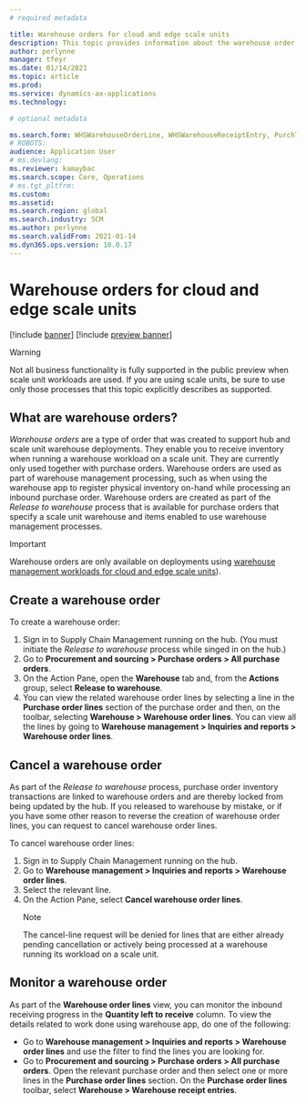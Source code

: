 ```yaml
---
# required metadata

title: Warehouse orders for cloud and edge scale units
description: This topic provides information about the warehouse order capability used as part of the warehouse scale unit workload.
author: perlynne
manager: tfeyr
ms.date: 01/14/2021
ms.topic: article
ms.prod: 
ms.service: dynamics-ax-applications
ms.technology: 

# optional metadata

ms.search.form: WHSWarehouseOrderLine, WHSWarehouseReceiptEntry, PurchTable
# ROBOTS: 
audience: Application User
# ms.devlang: 
ms.reviewer: kamaybac
ms.search.scope: Core, Operations
# ms.tgt_pltfrm: 
ms.custom: 
ms.assetid:
ms.search.region: global
ms.search.industry: SCM
ms.author: perlynne
ms.search.validFrom: 2021-01-14
ms.dyn365.ops.version: 10.0.17
---
```


# Warehouse orders for cloud and edge scale units

[!include [banner](../includes/banner.md)]
[!include [preview banner](../includes/preview-banner.md)]

> [!WARNING]
> Not all business functionality is fully supported in the public preview when scale unit workloads are used. If you are using scale units, be sure to use only those processes that this topic explicitly describes as supported.

## What are warehouse orders?

*Warehouse orders* are a type of order that was created to support hub and scale unit warehouse deployments. They enable you to receive inventory when running a warehouse workload on a scale unit. They are currently only used together with purchase orders. Warehouse orders are used as part of warehouse management processing, such as when using the warehouse app to register physical inventory on-hand while processing an inbound purchase order. Warehouse orders are created as part of the *Release to warehouse* process that is available for purchase orders that specify a scale unit warehouse and items enabled to use warehouse management processes.

> [!IMPORTANT]
> Warehouse orders are only available on deployments using [warehouse management workloads for cloud and edge scale units](cloud-edge-workload-warehousing.md)).

## Create a warehouse order

To create a warehouse order:

1. Sign in to Supply Chain Management running on the hub. (You must initiate the *Release to warehouse* process while singed in on the hub.)
1. Go to **Procurement and sourcing > Purchase orders > All purchase orders**.
1. On the Action Pane, open the **Warehouse** tab and, from the **Actions** group, select **Release to warehouse**.
1. You can view the related warehouse order lines by selecting a line in the **Purchase order lines** section of the purchase order and then, on the toolbar, selecting **Warehouse > Warehouse order lines**. You can view all the lines by going to **Warehouse management > Inquiries and reports > Warehouse order lines**.

## Cancel a warehouse order

As part of the *Release to warehouse* process, purchase order inventory transactions are linked to warehouse orders and are thereby locked from being updated by the hub. If you released to warehouse by mistake, or if you have some other reason to reverse the creation of warehouse order lines, you can request to cancel warehouse order lines.

To cancel warehouse order lines:

1. Sign in to Supply Chain Management running on the hub.
1. Go to **Warehouse management > Inquiries and reports > Warehouse order lines**.
1. Select the relevant line.
1. On the Action Pane, select **Cancel warehouse order lines**.
    > [!NOTE]
    > The cancel-line request will be denied for lines that are either already pending cancellation or actively being processed at a warehouse running its workload on a scale unit.

## Monitor a warehouse order

As part of the **Warehouse order lines** view, you can monitor the inbound receiving progress in the **Quantity left to receive** column. To view the details related to work done using warehouse app, do one of the following:

- Go to **Warehouse management > Inquiries and reports > Warehouse order lines** and use the filter to find the lines you are looking for.
- Go to **Procurement and sourcing > Purchase orders > All purchase orders**. Open the relevant purchase order and then select one or more lines in the **Purchase order lines** section. On the **Purchase order lines** toolbar, select **Warehouse > Warehouse receipt entries**.
